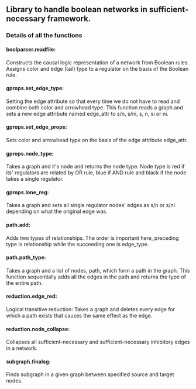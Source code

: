 ## Library to handle boolean networks in sufficient-necessary framework.
### Details of all the functions
#### boolparser.readfile:
Constructs the causal logic representation of a network from Boolean rules. Assigns color and edge (tail) type to a regulator on the basis of the Boolean rule.
#### gprops.set_edge_type:
Setting the edge attribute so that every time we do not have to read and combine both color and arrowhead type. This function reads a graph and sets a new edge attribute named edge_attr to s/n, s/ni, s, n, si or ni.
#### gprops.set_edge_props:
Sets color and arrowhead type on the basis of the edge attribute edge_attr.
#### gprops.node_type:
Takes a graph and it's node and returns the node type. Node type is red if its' regulators are related by OR rule, blue if AND rule and black if the node takes a single regulator.
#### gprops.lone_reg:
Takes a graph and sets all single regulator nodes' edges as s/n or s/ni depending on what the original edge was.
#### path.add:
Adds two types of relationships. The order is important here, preceding type is relationship while the succeeding one is edge_type.
#### path.path_type:
Takes a graph and a list of nodes, path, which form a path in the graph. This function sequentially adds all the edges in the path and returns the type of the entire path.
#### reduction.edge_red:
Logical transitive reduction: Takes a graph and deletes every edge for which a path exists that causes the same effect as the edge.
#### reduction.node_collapse:
Collapses all sufficient-necessary and sufficient-necessary inhibitory edges in a network.
#### subgraph.finalsg:
Finds subgraph in a given graph between specified source and target nodes.